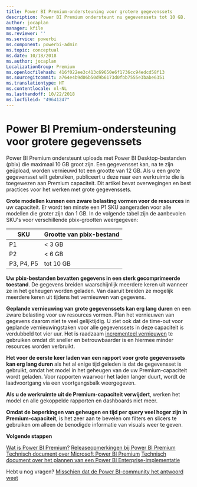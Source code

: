 ```yaml
---
title: Power BI Premium-ondersteuning voor grotere gegevenssets
description: Power BI Premium ondersteunt nu gegevenssets tot 10 GB.
author: jocaplan
manager: kfile
ms.reviewer: ''
ms.service: powerbi
ms.component: powerbi-admin
ms.topic: conceptual
ms.date: 10/18/2018
ms.author: jocaplan
LocalizationGroup: Premium
ms.openlocfilehash: 416f022ee3c413c69650e6f1736cc94edcd58f13
ms.sourcegitcommit: a764e4b9d06b50d9b6173d0fbb7555e3babe6351
ms.translationtype: HT
ms.contentlocale: nl-NL
ms.lasthandoff: 10/22/2018
ms.locfileid: "49641247"
---
```

# <a name="power-bi-premium-support-for-large-datasets"></a>Power BI Premium-ondersteuning voor grotere gegevenssets

Power BI Premium ondersteunt uploads met Power BI Desktop-bestanden (pbix) die maximaal 10 GB groot zijn. Een gegevensset kan, na te zijn geüpload, worden vernieuwd tot een grootte van 12 GB. Als u een grote gegevensset wilt gebruiken, publiceert u deze naar een werkruimte die is toegewezen aan Premium capaciteit. Dit artikel bevat overwegingen en best practices voor het werken met grote gegevenssets.

**Grote modellen kunnen een zware belasting vormen voor de resources** in uw capaciteit. Er wordt ten minste een P1 SKU aangeraden voor alle modellen die groter zijn dan 1 GB. In de volgende tabel zijn de aanbevolen SKU's voor verschillende pbix-grootten weergegeven:

   |SKU  |Grootte van pbix-bestand   |
   |---------|---------|
   |P1    | < 3 GB        |
   |P2    | < 6 GB        |
   |P3, P4, P5    | tot 10 GB |

**Uw pbix-bestanden bevatten gegevens in een sterk gecomprimeerde toestand**. De gegevens breiden waarschijnlijk meerdere keren uit wanneer ze in het geheugen worden geladen. Van daaruit breiden ze mogelijk meerdere keren uit tijdens het vernieuwen van gegevens.

**Geplande vernieuwing van grote gegevenssets kan erg lang duren** en een zware belasting voor uw resources vormen. Plan het vernieuwen van gegevens daarom niet te veel gelijktijdig. U ziet ook dat de time-out voor geplande vernieuwingstaken voor alle gegevenssets in deze capaciteit is verdubbeld tot vier uur. Het is raadzaam [incrementeel vernieuwen](service-premium-incremental-refresh.md) te gebruiken omdat dit sneller en betrouwbaarder is en hiermee minder resources worden verbruikt.

**Het voor de eerste keer laden van een rapport voor grote gegevenssets kan erg lang duren** als het al enige tijd geleden is dat de gegevensset is gebruikt, omdat het model in het geheugen van de uw Premium-capaciteit wordt geladen. Voor rapporten waarvoor het laden langer duurt, wordt de laadvoortgang via een voortgangsbalk weergegeven.

**Als u de werkruimte uit de Premium-capaciteit verwijdert**, werken het model en alle gekoppelde rapporten en dashboards niet meer.

**Omdat de beperkingen van geheugen en tijd per query veel hoger zijn in Premium-capaciteit**, is het zeer aan te bevelen om filters en slicers te gebruiken om alleen de benodigde informatie van visuals weer te geven.

**Volgende stappen**

[Wat is Power BI Premium?](service-premium.md)
[Releaseopmerkingen bij Power BI Premium](service-premium-release-notes.md)
[Technisch document over Microsoft Power BI Premium](https://aka.ms/pbipremiumwhitepaper)
[Technisch document over het plannen van een Power BI Enterprise-implementatie](https://aka.ms/pbienterprisedeploy)

Hebt u nog vragen? [Misschien dat de Power BI-community het antwoord weet](https://community.powerbi.com/)
